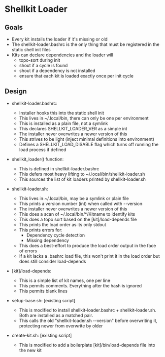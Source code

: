 # Shellkit Loader

## Goals

- Every kit installs the loader if it's missing or old
- The shellkit-loader.bashrc is the only thing that must be registered in the static shell init files
- Kits can declare dependencies and the loader will
    - topo-sort during init
    - shout if a cycle is found
    - shout if a dependency is not installed
    - ensure that each kit is loaded exactly once per init cycle

## Design

- shellkit-loader.bashrc:
    - Installer hooks this into the static shell init
    - This lives in ~/.local/bin, there can only be one per environment
    - This is installed as a plain file, not a symlink
    - This declares SHELLKIT_LOADER_VER as a simple int
    - The installer never overwrites a newer version of this
    - This strives to be light (inject minimal definitions into environment)
    - Defines a SHELLKIT_LOAD_DISABLE flag which turns off running the load process if defined

- shellkit_loader() function:
    - This is defined in shellkit-loader.bashrc
    - This defers most heavy lifting to ~/.local/bin/shellkit-loader.sh
    - This sources the list of kit loaders printed by shellkit-loader.sh

- shellkit-loader.sh:
    - This lives in ~/.local/bin, may be a symlink or plain file
    - This prints a version number (int) when called with --version
    - The installer never overwrites a newer version of this
    - This does a scan of ~/.local/bin/*/Kitname to identify kits
    - This does a topo sort based on the [kit]/load-depends file
    - This prints the load order as its only stdout
    - This prints errors for:
        - Dependency cycle detection
        - Missing dependency
    - This does a best-effort to produce the load order output in the face of errors
    - If a kit lacks a <kitname>.bashrc load file, this won't print it in the load order but does still consider load-depends

- [kit]/load-depends:
    - This is a simple list of kit names, one per line
    - This permits comments.  Everything after the hash is ignored
    - This permits blank lines

- setup-base.sh: [existing script]
    - This is modified to install shellkit-loader.bashrc + shellkit-loader.sh.  Both are installed as a matched pair.
    - This calls the old "shellkit-loader.sh --version" before overwriting it, protecting newer from overwrite by older

- create-kit.sh: [existing script]
    - This is modified to add a boilerplate [kit]/bin/load-depends file into the new kit


